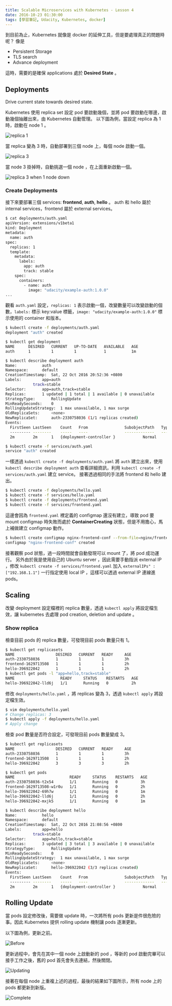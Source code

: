 ```yaml
---
title: Scalable Microservices with Kubernetes - Lesson 4
date: 2016-10-23 01:30:00
tags: [學習筆記, Udacity, Kubernetes, docker]
---
```


到目前為止，Kubernetes 就像是 docker 的延伸工具，但是要處理真正的問題時呢？ 像是

* Persistent Storage
* TLS search
* Advance deployment

這時，需要的是確保 applications 處於 **Desired State** 。

## Deployments
Drive current state towards desired state.

Kubernetes 使用 replica set 設定 pod 要啟動幾個，並將 pod 要啟動在哪邊，啟動幾個抽離出來，由 Kubernetes 自動管理。
以下圖為例，當設定 replica 為 1 時，啟動在 node 1 。

![replica 1](http://i.imgur.com/lVnxqRf.jpg)

當 replica 變為 3 時，自動部署到三個 node 上，每個 node 啟動一個。

![replica 3](http://i.imgur.com/fDEfyoQ.jpg)

當 node 3 掛掉時，自動挑選一個 node ，在上面重新啟動一個。

![replica 3 when 1 node down](http://i.imgur.com/QrGQ0KL.jpg)

### Create Deployments
接下來要部署三個 services: **frontend**, **auth**, **hello** 。
auth 和 hello 屬於 internal services，frontend 屬於 external services。

```sh
$ cat deployments/auth.yaml
apiVersion: extensions/v1beta1
kind: Deployment
metadata:
  name: auth
spec:
  replicas: 1
  template:
    metadata:
      labels:
        app: auth
        track: stable
    spec:
      containers:
        - name: auth
          image: "udacity/example-auth:1.0.0"
...
```

觀看 `auth.yaml` 設定，`replicas: 1` 表示啟動一個，改變數量可以改變啟動的個數，`labels:` 標示 key:value 標籤，`image: "udacity/example-auth:1.0.0"` 標示使用的 container 和版本。

```sh
$ kubectl create -f deployments/auth.yaml
deployment "auth" created

$ kubectl get deployment
NAME      DESIRED   CURRENT   UP-TO-DATE   AVAILABLE   AGE
auth      1         1         1            1           1m

$ kubectl describe deployment auth
Name:			auth
Namespace:		default
CreationTimestamp:	Sat, 22 Oct 2016 20:52:36 +0800
Labels:			app=auth
			track=stable
Selector:		app=auth,track=stable
Replicas:		1 updated | 1 total | 1 available | 0 unavailable
StrategyType:		RollingUpdate
MinReadySeconds:	0
RollingUpdateStrategy:	1 max unavailable, 1 max surge
OldReplicaSets:		<none>
NewReplicaSet:		auth-2330758036 (1/1 replicas created)
Events:
  FirstSeen	LastSeen	Count	From				SubobjectPath	Type		Reason			Message
  ---------	--------	-----	----				-------------	--------	------			-------
  2m		2m		1	{deployment-controller }			Normal		ScalingReplicaSet	Scaled up replica set auth-2330758036 to 1

$ kubectl create -f services/auth.yaml
service "auth" created
```

一樣透過 `kubectl create -f deployments/auth.yaml` 將 `auth` 建立出來，使用 `kubectl describe deployment auth` 查看詳細資訊，利用 `kubectl create -f services/auth.yaml` 建立 service。
接著透過相同的手法將 frontend 和 hello 建出。

```sh
$ kubectl create -f deployments/hello.yaml
$ kubectl create -f services/hello.yaml
$ kubectl create -f deployments/frontend.yaml
$ kubectl create -f services/frontend.yaml
```

這邊會因為 `frontend.yaml` 裡定義的 configmap 還沒有建立，導致 pod 要 mount configmap 時失敗而處於 **ContainerCreating** 狀態，但是不用擔心，馬上補做建立 configmap 動作。

```sh
$ kubectl create configmap nginx-frontend-conf --from-file=nginx/frontend.conf
configmap "nginx-frontend-conf" created

```

接著觀察 pod 狀態，過一段時間就會自動發現可以 mount 了，將 pod 成功運行。
另外由於我是使用自己的 Ubuntu server ，因此需要手動指派 external IP ，修改 `kubectl create -f services/frontend.yaml` 加入 `externalIPs" : ["192.168.1.1"]` 一行指定使用 local IP ，這樣可以透過 external IP 連線進 pods。

## Scaling
改變 deployment 設定檔裡的 replica 數量，透過 `kubectl apply` 將設定檔生效，讓 kubernetes 去處理 pod creation, deletion and update 。

### Show replica
檢查目前 pods 的 replica 數量，可發現目前 pods 數量只有 1。

```sh
$ kubectl get replicasets
NAME                  DESIRED   CURRENT   READY     AGE
auth-2330758036       1         1         1         3h
frontend-1629713508   1         1         1         2h
hello-396922042       1         1         1         2h
$ kubectl get pods -l "app=hello,track=stable"
NAME                    READY     STATUS    RESTARTS   AGE
hello-396922042-lld6j   1/1       Running   0          2h
```

修改 `deployments/hello.yaml` ，將 replicas 變為 3，透過 `kubectl apply` 將設定檔生效。
```sh
$ vim deployments/hello.yaml
# Change replicas: 3
$ kubectl apply -f deployments/hello.yaml
# Apply change
```

檢查 pod 數量是否符合設定，可發現目前 pods 數量變成 3。
```sh
$ kubectl get replicasets
NAME                  DESIRED   CURRENT   READY     AGE
auth-2330758036       1         1         1         3h
frontend-1629713508   1         1         1         2h
hello-396922042       3         3         3         2h

$ kubectl get pods
NAME                        READY     STATUS    RESTARTS   AGE
auth-2330758036-t2x54       1/1       Running   0          3h
frontend-1629713508-w1r0u   1/1       Running   0          2h
hello-396922042-69h7w       1/1       Running   0          1m
hello-396922042-lld6j       1/1       Running   0          2h
hello-396922042-mxjk5       1/1       Running   0          1m

$ kubectl describe deployment hello
Name:			hello
Namespace:		default
CreationTimestamp:	Sat, 22 Oct 2016 21:08:56 +0800
Labels:			app=hello
			track=stable
Selector:		app=hello,track=stable
Replicas:		3 updated | 3 total | 3 available | 0 unavailable
StrategyType:		RollingUpdate
MinReadySeconds:	0
RollingUpdateStrategy:	1 max unavailable, 1 max surge
OldReplicaSets:		<none>
NewReplicaSet:		hello-396922042 (3/3 replicas created)
Events:
  FirstSeen	LastSeen	Count	From				SubobjectPath	Type		Reason			Message
  ---------	--------	-----	----				-------------	--------	------			-------
  2m		2m		1	{deployment-controller }			Normal		ScalingReplicaSet	Scaled up replica set hello-396922042 to 3
```

## Rolling Update
當 pods 設定修改後，需要做 update 時，一次將所有 pods 更新是件很危險的事。因此 Kubernetes 提供 rolling update 機制讓 pods 逐漸更新。

以下圖為例，更新之前。

![Before](http://i.imgur.com/TkMk324.jpg)

更新過程中，會先在其中一個 node 上啟動新的 pod ，等新的 pod 啟動完畢可以接手工作之後，舊的 pod 首先會失去連結，然後關閉。

![Updating](http://i.imgur.com/7MJobXM.jpg)

接著在每個 node 上重複上述的過程，最後的結果如下圖所示，所有 node 上的 pods 都更新到新版。

![Complete](http://i.imgur.com/656Hc0R.jpg)
